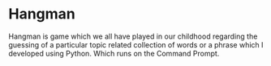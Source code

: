 # Hangman
Hangman is game which we all have played in our childhood regarding the guessing of a particular topic related collection of words or a phrase which I developed using Python.
Which runs on the Command Prompt.
